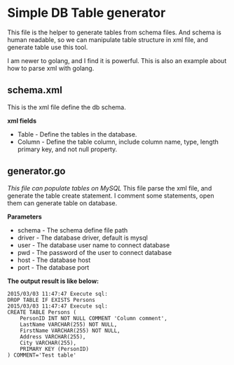 # Simple DB Table generator

This file is the helper to generate tables from schema files.
And schema is human readable, so we can manipulate table structure in xml file, and generate table use this tool.

I am newer to golang, and I find it is powerful.
This is also an example about how to parse xml with golang.

## schema.xml
This is the xml file define the db schema.

**xml fields**
* Table - Define the tables in the database.
* Column - Define the table column, include column name, type, length primary key, and not null property.

## generator.go
*This file can populate tables on MySQL*
This file parse the xml file, and generate the table create statement.
I comment some statements, open them can generate table on database.

**Parameters**
* schema - The schema define file path
* driver - The database driver, default is mysql
* user - The database user name to connect database
* pwd - The password of the user to connect database
* host - The database host
* port - The database port

**The output result is like below:**
```
2015/03/03 11:47:47 Execute sql:
DROP TABLE IF EXISTS Persons
2015/03/03 11:47:47 Execute sql:
CREATE TABLE Persons (
    PersonID INT NOT NULL COMMENT 'Column comment',
    LastName VARCHAR(255) NOT NULL,
    FirstName VARCHAR(255) NOT NULL,
    Address VARCHAR(255),
    City VARCHAR(255),
    PRIMARY KEY (PersonID)
) COMMENT='Test table'
```
